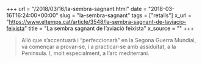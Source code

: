 +++
url = "/2018/03/16/la-sembra-sagnant.html"
date = "2018-03-16T16:24:00+00:00"
slug = "la-sembra-sagnant"
tags = ["retalls"]
x_url = "https://www.eltemps.cat/article/3548/la-sembra-sagnant-de-laviacio-feixista"
title = "La sembra sagnant de l’aviació feixista"
x_source = ""
+++


> Allò que s’accentuarà i “perfeccionarà” en la Segona Guerra Mundial, va començar a provar-se, i a practicar-se amb assiduïtat, a la Península. I, molt especialment, a l’arc mediterrani.

